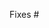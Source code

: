 <!--
If you've never submitted a pull request to the SORMAS repository before or this is your first time using this template, please read the Contributing guidelines (https://github.com/sormas-foundation/SORMAS-Project/blob/development/docs/CONTRIBUTING.md) for an explanation of our guidelines regarding pull requests. You don't have to remove this comment or from your pull request as it will automatically be hidden.

Please specify the number of the issue this pull request is related to after the #.
-->
Fixes #